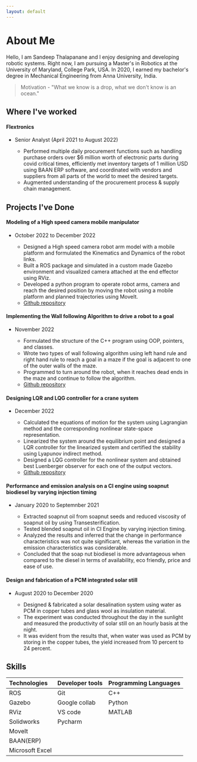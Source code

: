 ```yaml
---
layout: default
---
```



# About Me 

 Hello, I am Sandeep Thalapanane and I enjoy designing and developing robotic systems. Right now, I am pursuing a Master's in Robotics at the University of Maryland, College Park, USA. In 2020, I earned my bachelor's degree in Mechanical Engineering from Anna University, India. 

> Motivation - "What we know is a drop, what we don't know is an ocean."

## Where I've worked

#### Flextronics
 - Senior Analyst (April 2021 to August 2022)

   - Performed multiple daily procurement functions such as handling purchase orders over $6 million worth of electronic parts during covid critical times, efficiently met inventory targets of 1 million USD using BAAN ERP software, and coordinated with vendors and suppliers from all parts of the world to meet the desired targets.
   - Augmented understanding of the procurement process & supply chain management.
  
## Projects I've Done

#### Modeling of a High speed camera mobile manipulator                       	
 - October 2022 to December 2022

   - Designed a High speed camera robot arm model with a mobile platform and formulated the Kinematics and Dynamics of the robot links.
   - Built a ROS package and simulated in a custom made Gazebo environment and visualized camera attached at the end effector using RViz. 
   - Developed a python program to operate robot arms, camera and reach the desired position by moving the robot using a mobile platform and planned trajectories using MoveIt.
   - [Github repository](https://github.com/sandeepthalapanane/Modeling-of-a-High-speed-camera-mobile-manipulator)

#### Implementing the Wall following Algorithm to drive a robot to a goal       	
 - November 2022

   - Formulated the structure of the C++ program using OOP, pointers, and classes.
   - Wrote two types of wall following algorithm using left hand rule and right hand rule to reach a goal in a maze if the goal is adjacent to one of the outer walls of the maze.
   - Programmed to turn around the robot, when it reaches dead ends in the maze and continue to follow the algorithm.
   - [Github repository](https://github.com/sandeepthalapanane/Implementing-the-Wall-following-Algorithm-to-drive-a-robot-to-a-goal)

#### Designing LQR and LQG controller for a crane system
 - December 2022

   - Calculated the equations of motion for the system using Lagrangian method and the corresponding nonlinear state-space representation.
   - Linearized the system around the equilibrium point and designed a LQR controller for the linearized system and certified the stability using Lyapunov indirect method.
   - Designed a LQG controller for the nonlinear system and obtained best Luenberger observer for each one of the output vectors.
   - [Github repository](https://github.com/sandeepthalapanane/LQR-and-LQG-Controller-for-a-Crane-system)


#### Performance and emission analysis on a CI engine using soapnut biodiesel by varying injection timing
 - January 2020 to Septemnber 2021

   - Extracted soapnut oil from soapnut seeds and reduced viscosity of soapnut oil by using Transesterification. 
   - Tested blended soapnut oil in CI Engine by varying injection timing.
   - Analyzed the results and inferred that the change in performance characteristics was not quite significant, whereas the variation in the emission characteristics was considerable.
   - Concluded that the soap nut biodiesel is more advantageous when compared to the diesel in terms of availability, eco friendly, price and ease of use.

#### Design and fabrication of a PCM integrated solar still
 - August 2020 to December 2020

   - Designed & fabricated a solar desalination system using water as PCM in copper tubes and glass wool as insulation material.
   - The experiment was conducted throughout the day in the sunlight and measured the productivity of solar still on an hourly basis at the night.
   - It was evident from the results that, when water was used as PCM by storing in the copper tubes, the yield increased from 10 percent to 24 percent.


## Skills

| Technologies    | Developer tools  | Programming Languages |
|:----------------|:-----------------|:----------------------|
| ROS             | Git              | C++                   |
| Gazebo          | Google collab    | Python                |
| RViz            | VS code          | MATLAB                |
| Solidworks      | Pycharm          |
| MoveIt          |
| BAAN(ERP)       |
| Microsoft Excel |


